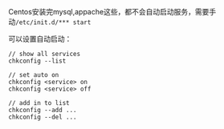 Centos安装完mysql,appache这些，都不会自动启动服务，需要手动`/etc/init.d/*** start`

可以设置自动启动：
```
// show all services
chkconfig --list

// set auto on
chkconfig <service> on
chkconfig <service> off

// add in to list
chkconfig --add ...
chkconfig --del ...
```